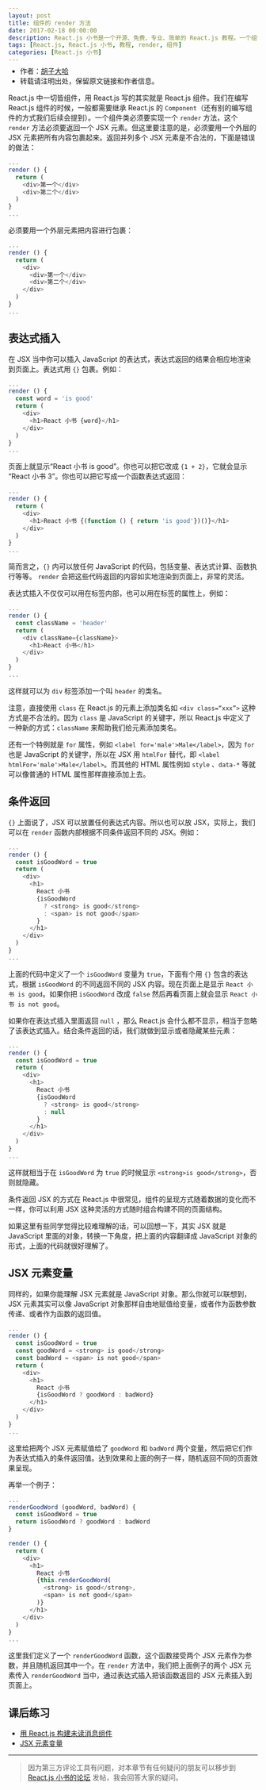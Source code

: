 ```yaml
---
layout: post
title: 组件的 render 方法
date: 2017-02-18 00:00:00
description: React.js 小书是一个开源、免费、专业、简单的 React.js 教程。一个组件类必须要实现一个 render 方法，这个 render 方法必须要返回一个 JSX 元素，本文介绍如何使用组件的 render 方法。
tags: [React.js, React.js 小书, 教程, render, 组件]
categories: [React.js 小书]
---
```


<ul style='font-size: 14px; margin-top: -10px;'>
  <li>
    作者：<a href="https://www.zhihu.com/people/hu-zi-da-ha" target="_blank">胡子大哈</a>
  </li>
  <li>转载请注明出处，保留原文链接和作者信息。</li>
</ul>

React.js 中一切皆组件，用 React.js 写的其实就是 React.js 组件。我们在编写 React.js 组件的时候，一般都需要继承 React.js 的 `Component`（还有别的编写组件的方式我们后续会提到）。一个组件类必须要实现一个 `render` 方法，这个 `render` 方法必须要返回一个 JSX 元素。但这里要注意的是，必须要用一个外层的 JSX 元素把所有内容包裹起来。返回并列多个 JSX 元素是不合法的，下面是错误的做法：

```javascript
...
render () {
  return (
    <div>第一个</div>
    <div>第二个</div>
  )
}
...
```

必须要用一个外层元素把内容进行包裹：

```javascript
...
render () {
  return (
    <div>
      <div>第一个</div>
      <div>第二个</div>
    </div>
  )
}
...
```

## 表达式插入

在 JSX 当中你可以插入 JavaScript 的表达式，表达式返回的结果会相应地渲染到页面上。表达式用 `{}` 包裹。例如：

```javascript
...
render () {
  const word = 'is good'
  return (
    <div>
      <h1>React 小书 {word}</h1>
    </div>
  )
}
...
```

页面上就显示“React 小书 is good”。你也可以把它改成 `{1 + 2}`，它就会显示 “React 小书 3”。你也可以把它写成一个函数表达式返回：

```javascript
...
render () {
  return (
    <div>
      <h1>React 小书 {(function () { return 'is good'})()}</h1>
    </div>
  )
}
...
```

简而言之，`{}` 内可以放任何 JavaScript 的代码，包括变量、表达式计算、函数执行等等。 `render` 会把这些代码返回的内容如实地渲染到页面上，非常的灵活。

表达式插入不仅仅可以用在标签内部，也可以用在标签的属性上，例如：

```javascript
...
render () {
  const className = 'header'
  return (
    <div className={className}>
      <h1>React 小书</h1>
    </div>
  )
}
...
```

这样就可以为 `div` 标签添加一个叫 `header` 的类名。

注意，直接使用 `class` 在 React.js 的元素上添加类名如 `<div class=“xxx”>` 这种方式是不合法的。因为 `class` 是 JavaScript 的关键字，所以 React.js 中定义了一种新的方式：`className` 来帮助我们给元素添加类名。

还有一个特例就是 `for` 属性，例如 `<label for='male'>Male</label>`，因为 `for` 也是 JavaScript 的关键字，所以在 JSX 用 `htmlFor` 替代，即 `<label htmlFor='male'>Male</label>`。而其他的 HTML 属性例如 `style` 、`data-*` 等就可以像普通的 HTML 属性那样直接添加上去。

## 条件返回

`{}` 上面说了，JSX 可以放置任何表达式内容。所以也可以放 JSX，实际上，我们可以在 `render` 函数内部根据不同条件返回不同的 JSX。例如：

```javascript
...
render () {
  const isGoodWord = true
  return (
    <div>
      <h1>
        React 小书
        {isGoodWord
          ? <strong> is good</strong>
          : <span> is not good</span>
        }
      </h1>
    </div>
  )
}
...
```

上面的代码中定义了一个 `isGoodWord` 变量为 `true`，下面有个用 `{}` 包含的表达式，根据 `isGoodWord` 的不同返回不同的 JSX 内容。现在页面上是显示 `React 小书 is good`。如果你把 `isGoodWord` 改成 `false` 然后再看页面上就会显示 `React 小书 is not good`。

如果你在表达式插入里面返回 `null` ，那么 React.js 会什么都不显示，相当于忽略了该表达式插入。结合条件返回的话，我们就做到显示或者隐藏某些元素：

```javascript
...
render () {
  const isGoodWord = true
  return (
    <div>
      <h1>
        React 小书
        {isGoodWord
          ? <strong> is good</strong>
          : null
        }
      </h1>
    </div>
  )
}
...
```

这样就相当于在 `isGoodWord` 为 `true` 的时候显示 `<strong>is good</strong>`，否则就隐藏。

条件返回 JSX 的方式在 React.js 中很常见，组件的呈现方式随着数据的变化而不一样，你可以利用 JSX 这种灵活的方式随时组合构建不同的页面结构。

如果这里有些同学觉得比较难理解的话，可以回想一下，其实 JSX 就是 JavaScript 里面的对象，转换一下角度，把上面的内容翻译成 JavaScript 对象的形式，上面的代码就很好理解了。

## JSX 元素变量

同样的，如果你能理解 JSX 元素就是 JavaScript 对象。那么你就可以联想到，JSX 元素其实可以像 JavaScript 对象那样自由地赋值给变量，或者作为函数参数传递、或者作为函数的返回值。

```javascript
...
render () {
  const isGoodWord = true
  const goodWord = <strong> is good</strong>
  const badWord = <span> is not good</span>
  return (
    <div>
      <h1>
        React 小书
        {isGoodWord ? goodWord : badWord}
      </h1>
    </div>
  )
}
...
```

这里给把两个 JSX 元素赋值给了 `goodWord` 和 `badWord` 两个变量，然后把它们作为表达式插入的条件返回值。达到效果和上面的例子一样，随机返回不同的页面效果呈现。

再举一个例子：

```javascript
...
renderGoodWord (goodWord, badWord) {
  const isGoodWord = true
  return isGoodWord ? goodWord : badWord
}

render () {
  return (
    <div>
      <h1>
        React 小书
        {this.renderGoodWord(
          <strong> is good</strong>,
          <span> is not good</span>
        )}
      </h1>
    </div>
  )
}
...
```

这里我们定义了一个 `renderGoodWord` 函数，这个函数接受两个 JSX 元素作为参数，并且随机返回其中一个。在 `render` 方法中，我们把上面例子的两个 JSX 元素传入 `renderGoodWord` 当中，通过表达式插入把该函数返回的 JSX 元素插入到页面上。

## 课后练习

- <a target="_blank" href="http://scriptoj.com/problems/2">用 React.js 构建未读消息组件</a>
- <a target="_blank" href="http://scriptoj.com/problems/3">JSX 元素变量</a>

---

> 因为第三方评论工具有问题，对本章节有任何疑问的朋友可以移步到 <a target="_blank" href="http://scriptoj.com/category/4/react-js-小书交流区">React.js 小书的论坛</a> 发帖，我会回答大家的疑问。
